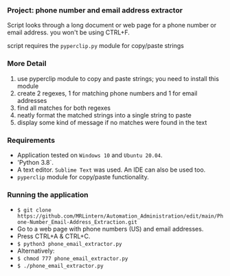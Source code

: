 
### Project: phone number and email address extractor

Script looks through a long document or web page for a phone number or email address.
you won't be using CTRL+F.

script requires the `pyperclip.py` module for copy/paste strings

### More Detail

  1. use pyperclip module to copy and paste strings; you need to install this module
  2. create 2 regexes, 1 for matching phone numbers and 1 for email addresses
  3. find all matches for both regexes
  4. neatly format the matched strings into a single string to paste
  5. display some kind of message if no matches were found in the text

### Requirements

  * Application tested on `Windows 10` and `Ubuntu 20.04`.
  * 'Python 3.8`.
  * A text editor. `Sublime Text` was used. An IDE can also be used too.
  * `pyperclip` module for copy/paste functionality.

### Running the application

  * `$ git clone https://github.com/MRLintern/Automation_Administration/edit/main/Phone-Number_Email-Address_Extraction.git`
  * Go to a web page with phone numbers (US) and email addresses.
  * Press CTRL+A & CTRL+C.
  * `$ python3 phone_email_extractor.py`
  * Alternatively:
  * `$ chmod 777 phone_email_extractor.py`
  * `$ ./phone_email_extractor.py`
